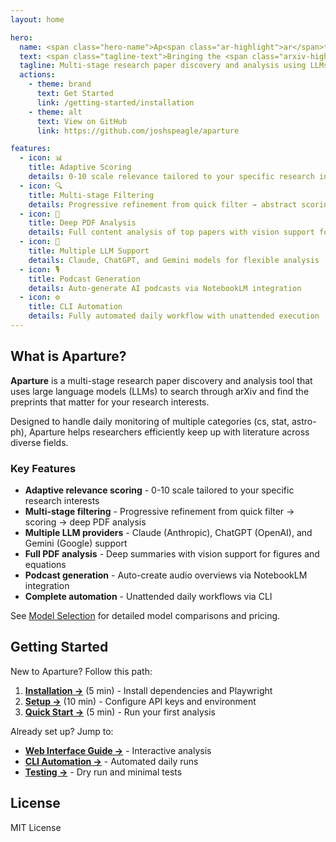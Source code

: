```yaml
---
layout: home

hero:
  name: <span class="hero-name">Ap<span class="ar-highlight">ar</span>ture</span>
  text: <span class="tagline-text">Bringing the <span class="arxiv-highlight"><span class="arxiv-ar-highlight">ar</span>Xiv</span> into focus</span>
  tagline: Multi-stage research paper discovery and analysis using LLMs
  actions:
    - theme: brand
      text: Get Started
      link: /getting-started/installation
    - theme: alt
      text: View on GitHub
      link: https://github.com/joshspeagle/aparture

features:
  - icon: 📊
    title: Adaptive Scoring
    details: 0-10 scale relevance tailored to your specific research interests with detailed justifications
  - icon: 🔍
    title: Multi-stage Filtering
    details: Progressive refinement from quick filter → abstract scoring → deep PDF analysis
  - icon: 📄
    title: Deep PDF Analysis
    details: Full content analysis of top papers with vision support for figures and equations
  - icon: 🤖
    title: Multiple LLM Support
    details: Claude, ChatGPT, and Gemini models for flexible analysis
  - icon: 🎙️
    title: Podcast Generation
    details: Auto-generate AI podcasts via NotebookLM integration
  - icon: ⚙️
    title: CLI Automation
    details: Fully automated daily workflow with unattended execution
---
```


## What is Aparture?

**Aparture** is a multi-stage research paper discovery and analysis tool that uses large language models (LLMs) to search through arXiv and find the preprints that matter for your research interests.

Designed to handle daily monitoring of multiple categories (cs, stat, astro-ph), Aparture helps researchers efficiently keep up with literature across diverse fields.

### Key Features

- **Adaptive relevance scoring** - 0-10 scale tailored to your specific research interests
- **Multi-stage filtering** - Progressive refinement from quick filter → scoring → deep PDF analysis
- **Multiple LLM providers** - Claude (Anthropic), ChatGPT (OpenAI), and Gemini (Google) support
- **Full PDF analysis** - Deep summaries with vision support for figures and equations
- **Podcast generation** - Auto-create audio overviews via NotebookLM integration
- **Complete automation** - Unattended daily workflows via CLI

See [Model Selection](/concepts/model-selection) for detailed model comparisons and pricing.

## Getting Started

New to Aparture? Follow this path:

1. **[Installation →](/getting-started/installation)** (5 min) - Install dependencies and Playwright
2. **[Setup →](/getting-started/setup)** (10 min) - Configure API keys and environment
3. **[Quick Start →](/getting-started/quick-start)** (5 min) - Run your first analysis

Already set up? Jump to:

- **[Web Interface Guide →](/user-guide/web-interface)** - Interactive analysis
- **[CLI Automation →](/user-guide/cli-automation)** - Automated daily runs
- **[Testing →](/user-guide/testing)** - Dry run and minimal tests

## License

MIT License
